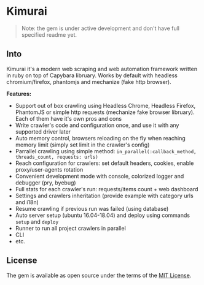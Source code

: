 # Kimurai

> Note: the gem is under active development and don't have full specified readme yet.

## Into
Kimurai it's a modern web scraping and web automation framework written in ruby on top of Capybara libruary.
Works by default with headless chromium/firefox, phantomjs and mechanize (fake http browser).

**Features:**
* Support out of box crawling using Headless Chrome, Headless Firefox, PhantomJS or simple http requests (mechanize fake browser libruary). Each of them have it's own pros and cons
* Write crawler's code and configuration once, and use it with any supported driver later
* Auto memory control, browsers reloading on the fly when reaching memory limit (simply set limit in the crawler's config)
* Parrallel crawling using simple method: `in_parallel(:callback_method, threads_count, requests: urls)`
* Reach configuration for crawlers: set default headers, cookies, enable proxy/user-agents rotation
* Convenient development mode with console, colorized logger and debugger (pry, byebug)
* Full stats for each crawler's run: requests/items count + web dashboard
* Settings and crawlers inheritation (provide example with category urls and i18n)
* Resume crawling if previous run was failed (using database)
* Auto server setup (ubuntu 16.04-18.04) and deploy using commands `setup` and `deploy`
* Runner to run all project crawlers in parallel
* CLI
* etc.


## License
The gem is available as open source under the terms of the [MIT License](https://opensource.org/licenses/MIT).
